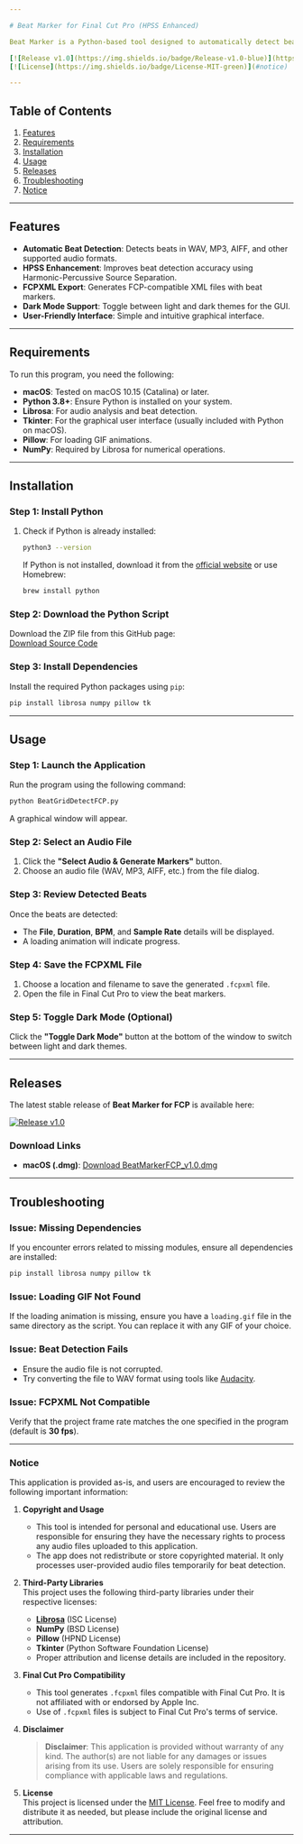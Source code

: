 ```yaml
---

# Beat Marker for Final Cut Pro (HPSS Enhanced)

Beat Marker is a Python-based tool designed to automatically detect beats in audio files and generate beat markers compatible with Final Cut Pro (FCP). It uses **Harmonic-Percussive Source Separation (HPSS)** to enhance beat detection accuracy. This README provides instructions on how to install, set up, and use the program on macOS.

[![Release v1.0](https://img.shields.io/badge/Release-v1.0-blue)](https://github.com/spider2008/BeatMarkerFCP/releases/tag/v1.0)  
[![License](https://img.shields.io/badge/License-MIT-green)](#notice)

---
```


## Table of Contents

1. [Features](#features)  
2. [Requirements](#requirements)  
3. [Installation](#installation)  
4. [Usage](#usage)  
5. [Releases](#releases)  
6. [Troubleshooting](#troubleshooting)  
7. [Notice](#notice)  

---

## Features

- **Automatic Beat Detection**: Detects beats in WAV, MP3, AIFF, and other supported audio formats.  
- **HPSS Enhancement**: Improves beat detection accuracy using Harmonic-Percussive Source Separation.  
- **FCPXML Export**: Generates FCP-compatible XML files with beat markers.  
- **Dark Mode Support**: Toggle between light and dark themes for the GUI.  
- **User-Friendly Interface**: Simple and intuitive graphical interface.  

---

## Requirements

To run this program, you need the following:

- **macOS**: Tested on macOS 10.15 (Catalina) or later.  
- **Python 3.8+**: Ensure Python is installed on your system.  
- **Librosa**: For audio analysis and beat detection.  
- **Tkinter**: For the graphical user interface (usually included with Python on macOS).  
- **Pillow**: For loading GIF animations.  
- **NumPy**: Required by Librosa for numerical operations.  

---

## Installation

### Step 1: Install Python
1. Check if Python is already installed:
   ```bash
   python3 --version
   ```
   If Python is not installed, download it from the [official website](https://www.python.org/downloads/) or use Homebrew:
   ```bash
   brew install python
   ```

### Step 2: Download the Python Script
Download the ZIP file from this GitHub page:  
[Download Source Code](https://github.com/spider2008/BeatMarkerFCP/archive/refs/tags/v1.0.zip)

### Step 3: Install Dependencies
Install the required Python packages using `pip`:
```bash
pip install librosa numpy pillow tk
```

---

## Usage

### Step 1: Launch the Application
Run the program using the following command:
```bash
python BeatGridDetectFCP.py
```
A graphical window will appear.

### Step 2: Select an Audio File
1. Click the **"Select Audio & Generate Markers"** button.  
2. Choose an audio file (WAV, MP3, AIFF, etc.) from the file dialog.  

### Step 3: Review Detected Beats
Once the beats are detected:
- The **File**, **Duration**, **BPM**, and **Sample Rate** details will be displayed.  
- A loading animation will indicate progress.  

### Step 4: Save the FCPXML File
1. Choose a location and filename to save the generated `.fcpxml` file.  
2. Open the file in Final Cut Pro to view the beat markers.  

### Step 5: Toggle Dark Mode (Optional)
Click the **"Toggle Dark Mode"** button at the bottom of the window to switch between light and dark themes.  

---

## Releases

The latest stable release of **Beat Marker for FCP** is available here:

[![Release v1.0](https://img.shields.io/badge/Release-v1.0-blue)](https://github.com/spider2008/BeatMarkerFCP/releases/tag/v1.0)

### Download Links

- **macOS (.dmg)**: [Download BeatMarkerFCP_v1.0.dmg](https://github.com/spider2008/BeatMarkerFCP/releases/download/v1.0/BeatFCP.dmg)  

---

## Troubleshooting

### Issue: Missing Dependencies
If you encounter errors related to missing modules, ensure all dependencies are installed:
```bash
pip install librosa numpy pillow tk
```

### Issue: Loading GIF Not Found
If the loading animation is missing, ensure you have a `loading.gif` file in the same directory as the script. You can replace it with any GIF of your choice.

### Issue: Beat Detection Fails
- Ensure the audio file is not corrupted.  
- Try converting the file to WAV format using tools like [Audacity](https://www.audacityteam.org/).  

### Issue: FCPXML Not Compatible
Verify that the project frame rate matches the one specified in the program (default is **30 fps**).

---

### Notice

This application is provided as-is, and users are encouraged to review the following important information:

1. **Copyright and Usage**  
   - This tool is intended for personal and educational use. Users are responsible for ensuring they have the necessary rights to process any audio files uploaded to this application.  
   - The app does not redistribute or store copyrighted material. It only processes user-provided audio files temporarily for beat detection.

2. **Third-Party Libraries**  
   This project uses the following third-party libraries under their respective licenses:  
   - **[Librosa](https://librosa.org/)** (ISC License)  
   - **NumPy** (BSD License)  
   - **Pillow** (HPND License)  
   - **Tkinter** (Python Software Foundation License)  
   - Proper attribution and license details are included in the repository.

3. **Final Cut Pro Compatibility**  
   - This tool generates `.fcpxml` files compatible with Final Cut Pro. It is not affiliated with or endorsed by Apple Inc.  
   - Use of `.fcpxml` files is subject to Final Cut Pro's terms of service.

4. **Disclaimer**  
   > **Disclaimer**: This application is provided without warranty of any kind. The author(s) are not liable for any damages or issues arising from its use. Users are solely responsible for ensuring compliance with applicable laws and regulations.

5. **License**  
   This project is licensed under the [MIT License](https://github.com/spider2008/BeatMarkerFCP?tab=MIT-1-ov-file). Feel free to modify and distribute it as needed, but please include the original license and attribution.

---
